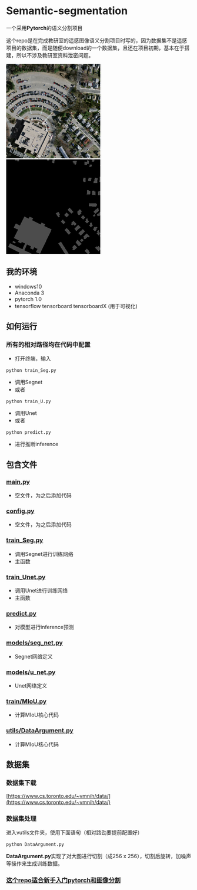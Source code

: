 # Semantic-segmentation
一个采用**Pytorch**的语义分割项目


这个repo是在完成教研室的遥感图像语义分割项目时写的，因为数据集不是遥感项目的数据集，而是随便download的一个数据集，且还在项目初期，基本在于搭建，所以不涉及教研室资料泄密问题。

![数据集示意图](asset/0_src.png)
![数据集示意图](asset/0.png)

## 我的环境

- windows10
- Anaconda 3
- pytorch 1.0
- tensorflow tensorboard tensorboardX (用于可视化)

## 如何运行

### 所有的相对路径均在代码中配置

- 打开终端，输入  
```
python train_Seg.py
```  
- 调用Segnet
- 或者  
```
python train_U.py
```  
- 调用Unet
- 或者  
```
python predict.py
```  
- 进行推断inference

## 包含文件

###  [main.py](main.py)

* 空文件，为之后添加代码

###  [config.py](config.py)

* 空文件，为之后添加代码

###  [train_Seg.py](train_Seg.py)

* 调用Segnet进行训练网络
* 主函数

###  [train_Unet.py](train_Unet.py)

* 调用Unet进行训练网络
* 主函数

###  [predict.py](predict.py)

* 对模型进行inference预测

###  [models/seg_net.py](seg_net.py)

* Segnet网络定义

###  [models/u_net.py](u_net.py)

* Unet网络定义

###  [train/MIoU.py](MIoU.py)

* 计算MIoU核心代码

###  [utils/DataArgument.py](DataArgument.py)

* 计算MIoU核心代码

## 数据集  

### 数据集下载
[https://www.cs.toronto.edu/~vmnih/data/](https://www.cs.toronto.edu/~vmnih/data/)


### 数据集处理
进入vutils文件夹，使用下面语句（相对路劲要提前配置好） 


```
python DataArgument.py
```  


**DataArgument.py**实现了对大图进行切割（成256 x 256），切割后旋转，加噪声等操作来生成训练数据。


### [这个repo适合新手入门pytorch和图像分割]()





